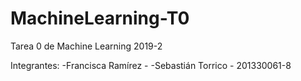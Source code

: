 # MachineLearning-T0
Tarea 0 de Machine Learning 2019-2

Integrantes:
  -Francisca Ramírez - 
  -Sebastián Torrico - 201330061-8

